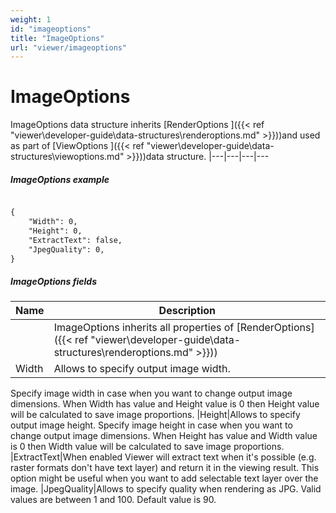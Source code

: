 ```yaml
---
weight: 1
id: "imageoptions"
title: "ImageOptions"
url: "viewer/imageoptions"
---
```


# ImageOptions #

ImageOptions data structure inherits [RenderOptions ]({{< ref "viewer\developer-guide\data-structures\renderoptions.md" >}}))and used as part of [ViewOptions ]({{< ref "viewer\developer-guide\data-structures\viewoptions.md" >}}))data structure. 
|---|---|---|---

##### ImageOptions example #####

```html 

{
	"Width": 0,
	"Height": 0,
	"ExtractText": false,
	"JpegQuality": 0,
}

 ```

##### ImageOptions fields #####

|Name|Description
|---|---
|<RenderOptions fields>|ImageOptions inherits all properties of [RenderOptions]({{< ref "viewer\developer-guide\data-structures\renderoptions.md" >}}))
|Width|Allows to specify output image width. 
Specify image width in case when you want to change output image dimensions.
When Width has value and Height value is 0 then Height value will be calculated 
to save image proportions.
|Height|Allows to specify output image height. 
Specify image height in case when you want to change output image dimensions.
When Height has value and Width value is 0 then Width value will be calculated 
to save image proportions.
|ExtractText|When enabled Viewer will extract text when it's possible (e.g. raster formats don't have text layer) and
return it in the viewing result.
This option might be useful when you want to add selectable text layer over the image.
|JpegQuality|Allows to specify quality when rendering as JPG.
Valid values are between 1 and 100. 
Default value is 90.

